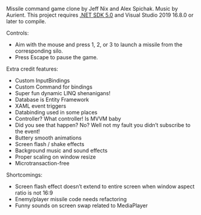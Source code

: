﻿Missile command game clone by Jeff Nix and Alex Spichak. Music by Aurient. This project requires [.NET SDK 5.0](https://dotnet.microsoft.com/download/dotnet/5.0) and Visual Studio 2019 16.8.0 or later to compile. 

Controls:
- Aim with the mouse and press 1, 2, or 3 to launch a missile from the corresponding silo.
- Press Escape to pause the game.

Extra credit features:
- Custom InputBindings
- Custom Command for bindings
- Super fun dynamic LINQ shenanigans!
- Database is Entity Framework
- XAML event triggers
- Databinding used in some places
- Controller? What controller! Is MVVM baby
- Did you see that happen? No? Well not my fault you didn’t subscribe to the event!
- Buttery smooth animations
- Screen flash / shake effects
- Background music and sound effects
- Proper scaling on window resize
- Microtransaction-free

Shortcomings:
- Screen flash effect doesn’t extend to entire screen when window aspect ratio is not 16:9
- Enemy/player missile code needs refactoring
- Funny sounds on screen swap related to MediaPlayer
